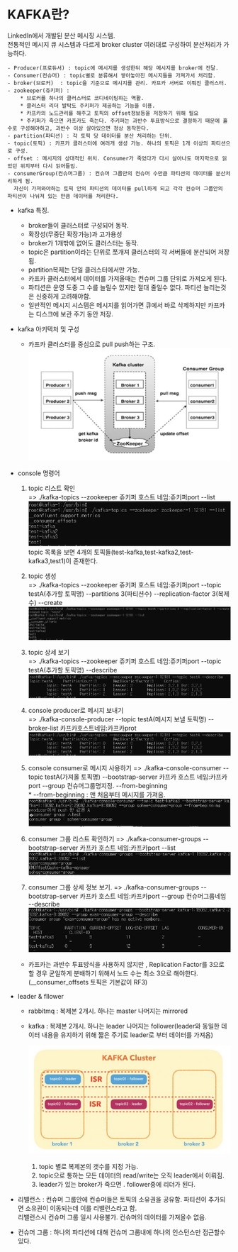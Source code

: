 # KAFKA란?

  LinkedIn에서 개발된 분산 메시징 시스템. <br> 전통적인 메시지 큐 시스템과 다르게 broker cluster 여러대로 구성하여 분산처리가 가능하다.
  
    - Producer(프로듀서) : topic에 메시지를 생성한뒤 해당 메시지를 broker에 전달.
    - Consumer(컨슈머) : topic별로 분류해서 쌓아놓아진 메시지들을 가져가서 처리함. 
    - broker(브로커)  : topic을 기준으로 메시지를 관리. 카프카 서버로 이뤄진 클러스터.
    - zookeeper(쥬키퍼) : 
        * 브로커를 하나의 클러스터로 코디네이팅하는 역활. 
        * 클러스터 리더 발탁도 주키퍼가 제공하는 기능을 이용. 
        * 카프카의 노드관리를 해주고 토픽의 offset정보등을 저장하기 위해 필요
        * 주키퍼가 죽으면 카프카도 죽는다. 주키퍼는 과반수 투표방식으로 결정하기 때문에 홀수로 구성해야하고, 과반수 이상 살아있으면 정상 동작한다.
    - partition(파티션) : 각 토픽 당 데이터를 분산 처리하는 단위. 
    - topic(토픽) : 카프카 클러스터에 여러개 생성 가능. 하나의 토픽은 1개 이상의 파티션으로 구성.
    - offset : 메시지의 상대적인 위치. Consumer가 죽었다가 다시 살아나도 마지막으로 읽었던 위치부터 다시 읽어들임.
    - consumerGroup(컨슈머그룹) : 컨슈머 그룹안의 컨슈머 수만큼 파티션의 데이터를 분산처리하게 됨.
      자신이 가져와야하는 토픽 안의 파티션의 데이터를 pull하게 되고 각각 컨슈머 그룹안의 파티션이 나눠져 있는 만큼 데이터를 처리한다. 
 
 * kafka 특징.
    - broker들이 클러스터로 구성되어 동작.
    - 확장성(무중단 확장가능)과 고가용성 
    - broker가 1개밖에 없어도 클러스터는 동작.
    - topic은 partition이라는 단위로 쪼개져 클러스터의 각 서버들에 분산되어 저장됨.    
    - partition복제는 단일 클러스터에서만 가능.
    - 카프카 클러스터에서 데이터를 가져올때는 컨슈머 그룹 단위로 가져오게 된다.
    - 파티션은 운영 도중 그 수를 늘릴수 있지만 절대 줄일수 없다. 파티션 늘리는것은 신중하게 고려해야함.
    - 일반적인 메시지 시스템은 메시지를 읽어가면 큐에서 바로 삭제하지만 카프카는 디스크에 보관 주기 동안 저장.
    
    
 * kafka 아키텍처 및 구성
    -  카프카 클러스터를 중심으로 pull push하는 구조.
    ![topic-list](./image/architecture.png)
    

 * console 명령어  
    1. topic 리스트 확인 <br>
     => ./kafka-topics --zookeeper 쥬키퍼 호스트 네임:쥬키퍼port --list
        ![topic-list](./image/topic-list.png) <br>
       topic 목록을 보면 4개의 토픽들(test-kafka,test-kafka2,test-kafka3,test1)이 존재한다.
       
    2. topic 생성 <br>
     => ./kafka-topics --zookeeper 쥬키퍼 호스트 네임:쥬키퍼port --topic  testA(추가할 토픽명) --partitions 3(파티션수) --replication-factor 3(복제수) --create
        ![topic-list](./image/topic-create.png)
              
    3. topic 상세 보기 <br>
     => ./kafka-topics --zookeeper 쥬키퍼 호스트 네임:쥬키퍼port --topic  testA(추가할 토픽명) --describe
        ![topic-list](./image/topic-describe.png)
                 
    4. console producer로 메시지 보내기  
     => ./kafka-console-producer --topic testA(메시지 보낼 토픽명) --broker-list 카프카호스트네임:카프카prot
        ![topic-list](./image/topic-describe.png)             
                           
    5. console consumer로 메시지 사용하기
    => ./kafka-console-consumer --topic testA(가져올 토픽명) --bootstrap-server 카프카 호스트 네임:카프카port --group 컨슈머그룹명지정. --from-beginning <br> * --from-beginning : 맨 처음부터 메시지를 가져옴.
        ![topic-list](./image/consumerGroup.png)   
  
    6. consumer 그룹 리스트 확인하기
    => ./kafka-consumer-groups --bootstrap-server 카프카 호스트 네임:카프카port --list<br>
        ![topic-list](./image/consumer-groupList.png)  
    
    7. consumer 그룹 상세 정보 보기.
    => ./kafka-consumer-groups --bootstrap-server 카프카 호스트 네임:카프카port --group 컨슈머그룹네임 --describe
        ![topic-list](./image/consumer-group-describe.png)
        
   - 카프카는 과반수 투표방식을 사용하지 않지만 , Replication Factor를 3으로 할 경우 균일하게 분배하기 위해서 노드 수는 최소 3으로 해야한다.
   (__consumer_offsets 토픽은 기본값이 RF3)     
   
 * leader & fllower
   - rabbitmq : 복제본 2개시. 하나는 master 나머지는 mirrored
   - kafka : 복제본 2개시. 하나는 leader 나머지는 follower(leader와 동일한 데이터 내용을 유지하기 위해 짧은 주기로 leader로 부터 데이터를 가져옴)<br>
   
        ![topic-list](./image/ISR.png)  
        
        1. topic 별로 복제본의 갯수를 지정 가능.
        2. topic으로 통하는 모든 데이터의 read/write는 오직 leader에서 이뤄짐.
        3. leader가 있는 broker가 죽으면 . follower중에 리더가 된다.
        
 * 리밸런스 : 컨슈머 그룹안에 컨슈머들은 토픽의 소유권을 공유함. 파티션이 추가되면 소유권이 이동되는데 이를 리밸런스라고 함.<br>
             리밸런스시 컨슈머 그룹 일시 사용불가. 컨슈머의 데이터를 가져올수 없음.
            
  
 * 컨슈머 그룹 : 하나의 파티션에 대해 컨슈머 그룹내에 하나의 인스턴스만 접근할수 있다.      
 
        
